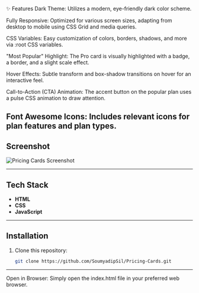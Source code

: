 ✨ Features
Dark Theme: Utilizes a modern, eye-friendly dark color scheme.

Fully Responsive: Optimized for various screen sizes, adapting from desktop to mobile using CSS Grid and media queries.

CSS Variables: Easy customization of colors, borders, shadows, and more via :root CSS variables.

"Most Popular" Highlight: The Pro card is visually highlighted with a badge, a border, and a slight scale effect.

Hover Effects: Subtle transform and box-shadow transitions on hover for an interactive feel.

Call-to-Action (CTA) Animation: The accent button on the popular plan uses a pulse CSS animation to draw attention.

Font Awesome Icons: Includes relevant icons for plan features and plan types.
---
## Screenshot
![Pricing Cards Screenshot](.png?raw=true)

---

##  Tech Stack
- **HTML**  
- **CSS** 
- **JavaScript**   

---

## Installation
1. Clone this repository:
   ```bash
   git clone https://github.com/SoumyadipSil/Pricing-Cards.git

---

Open in Browser:
Simply open the index.html file in your preferred web browser.



